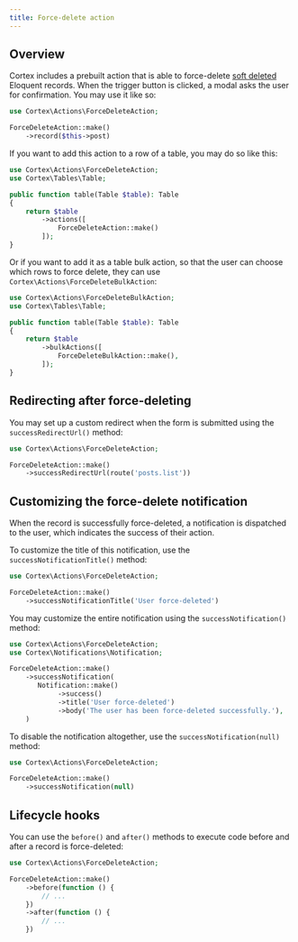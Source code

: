 ```yaml
---
title: Force-delete action
---
```


## Overview

Cortex includes a prebuilt action that is able to force-delete [soft deleted](https://laravel.com/docs/eloquent#soft-deleting) Eloquent records. When the trigger button is clicked, a modal asks the user for confirmation. You may use it like so:

```php
use Cortex\Actions\ForceDeleteAction;

ForceDeleteAction::make()
    ->record($this->post)
```

If you want to add this action to a row of a table, you may do so like this:

```php
use Cortex\Actions\ForceDeleteAction;
use Cortex\Tables\Table;

public function table(Table $table): Table
{
    return $table
        ->actions([
            ForceDeleteAction::make()
        ]);
}
```

Or if you want to add it as a table bulk action, so that the user can choose which rows to force delete, they can use `Cortex\Actions\ForceDeleteBulkAction`:

```php
use Cortex\Actions\ForceDeleteBulkAction;
use Cortex\Tables\Table;

public function table(Table $table): Table
{
    return $table
        ->bulkActions([
            ForceDeleteBulkAction::make(),
        ]);
}
```

## Redirecting after force-deleting

You may set up a custom redirect when the form is submitted using the `successRedirectUrl()` method:

```php
use Cortex\Actions\ForceDeleteAction;

ForceDeleteAction::make()
    ->successRedirectUrl(route('posts.list'))
```

## Customizing the force-delete notification

When the record is successfully force-deleted, a notification is dispatched to the user, which indicates the success of their action.

To customize the title of this notification, use the `successNotificationTitle()` method:

```php
use Cortex\Actions\ForceDeleteAction;

ForceDeleteAction::make()
    ->successNotificationTitle('User force-deleted')
```

You may customize the entire notification using the `successNotification()` method:

```php
use Cortex\Actions\ForceDeleteAction;
use Cortex\Notifications\Notification;

ForceDeleteAction::make()
    ->successNotification(
       Notification::make()
            ->success()
            ->title('User force-deleted')
            ->body('The user has been force-deleted successfully.'),
    )
```

To disable the notification altogether, use the `successNotification(null)` method:

```php
use Cortex\Actions\ForceDeleteAction;

ForceDeleteAction::make()
    ->successNotification(null)
```

## Lifecycle hooks

You can use the `before()` and `after()` methods to execute code before and after a record is force-deleted:

```php
use Cortex\Actions\ForceDeleteAction;

ForceDeleteAction::make()
    ->before(function () {
        // ...
    })
    ->after(function () {
        // ...
    })
```
